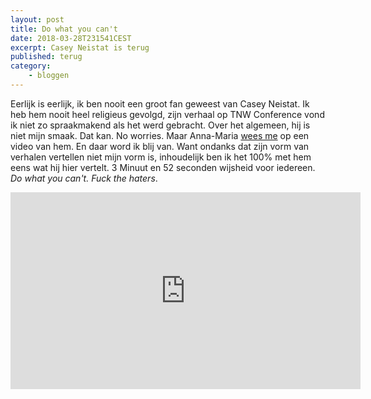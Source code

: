 ```yaml
---
layout: post
title: Do what you can't
date: 2018-03-28T231541CEST
excerpt: Casey Neistat is terug
published: terug
category: 
    - bloggen
---
```


Eerlijk is eerlijk, ik ben nooit een groot fan geweest van Casey Neistat. Ik heb hem nooit heel religieus gevolgd, zijn verhaal op TNW Conference vond ik niet zo spraakmakend als het werd gebracht. Over het algemeen, hij is niet mijn smaak. Dat kan. No worries. Maar Anna-Maria [wees me](http://www.annamariaheeftgelijk.nl/weblog/welkom-terug-caisey-casey-neistat-heeft-ook-altijd-gelijk) op een video van hem. En daar word ik blij van. Want ondanks dat zijn vorm van verhalen vertellen niet mijn vorm is, inhoudelijk ben ik het 100% met hem eens wat hij hier vertelt. 3 Minuut  en 52 seconden wijsheid voor iedereen. *Do what you can't. Fuck the haters*. 

<iframe width="560" height="315" src="https://www.youtube.com/embed/jG7dSXcfVqE?rel=0" frameborder="0" allow="autoplay; encrypted-media" allowfullscreen></iframe>



